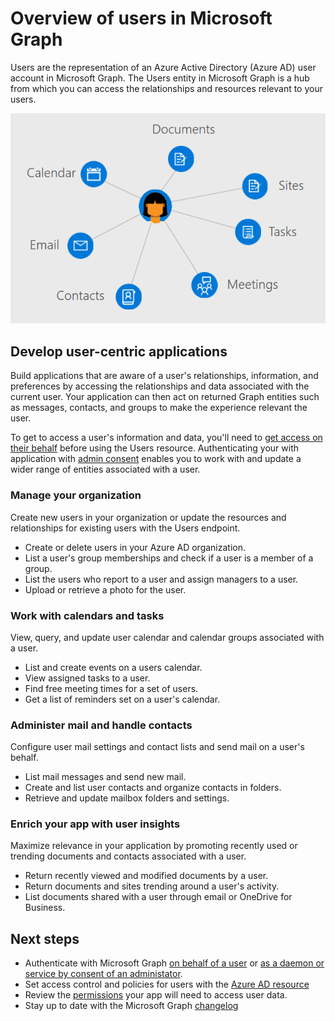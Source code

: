 # Overview of users in Microsoft Graph

Users are the representation of an Azure Active Directory (Azure AD) user account in Microsoft Graph. The Users entity in Microsoft Graph is a hub from which you can access the relationships and resources relevant to your users.

![Diagram showing a user connected to calendar, email, contacts, meetings, tasks, sites, and documents](images/users.png)

## Develop user-centric applications

Build applications that are aware of a user's relationships, information, and preferences by accessing the relationships and data associated with the current user. Your application can then act on returned Graph entities such as messages, contacts, and groups to make the experience relevant the user.

To get to access a user's information and data, you'll need to [get access on their behalf](https://developer.microsoft.com/graph/docs/concepts/auth_v2_user) before using the Users resource. Authenticating your with application with [admin consent](https://developer.microsoft.com/en-us/graph/docs/concepts/permissions_reference) enables you to work with and update  a wider range of entities associated with a user.

### Manage your organization

Create new users in your organization or update the resources and relationships for existing users with the Users endpoint. 

- Create or delete users in your Azure AD organization.
- List a user's group memberships and check if a user is a member of a group.
- List the users who report to a user and assign managers to a user.
- Upload or retrieve a photo for the user.

### Work with calendars and tasks

View, query, and update user calendar and calendar groups associated with a user.

- List and create events on a users calendar.
- View assigned tasks to a user.
- Find free meeting times for a set of users.
- Get a list of reminders set on a user's calendar.

### Administer mail and handle contacts

Configure user mail settings and contact lists and send mail on a user's behalf.

- List mail messages and send new mail.
- Create and list user contacts and organize contacts in folders.
- Retrieve and update mailbox folders and settings.

### Enrich your app with user insights

Maximize relevance in your application by promoting recently used or trending documents and contacts associated with a user.

- Return recently viewed and modified documents by a user.
- Return documents and sites trending around a user's activity.
- List documents shared with a user through email or OneDrive for Business.

## Next steps

- Authenticate with Microsoft Graph [on behalf of a user](https://developer.microsoft.com/graph/docs/concepts/auth_v2_user) or [as a daemon or service by consent of an administator](https://developer.microsoft.com/graph/docs/concepts/auth_v2_service).
- Set access control and policies for users with the [Azure AD resource](https://developer.microsoft.com/graph/docs/api-reference/v1.0/resources/azure_ad_overview)
- Review the [permissions](https://developer.microsoft.com/graph/docs/concepts/permissions_reference) your app will need to access user data. 
- Stay up to date with the Microsoft Graph [changelog](https://developer.microsoft.com/graph/docs/concepts/changelog)

